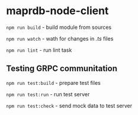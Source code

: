 # maprdb-node-client

`npm run build` - build module from sources

`npm run watch` - wath for changes in _.ts_ files

`npm run lint` - run lint task


## Testing GRPC communitation

`npm run test:build` - prepare test files

`npm run test:run` - run test server

`npm run test:check` - send mock data to test server
